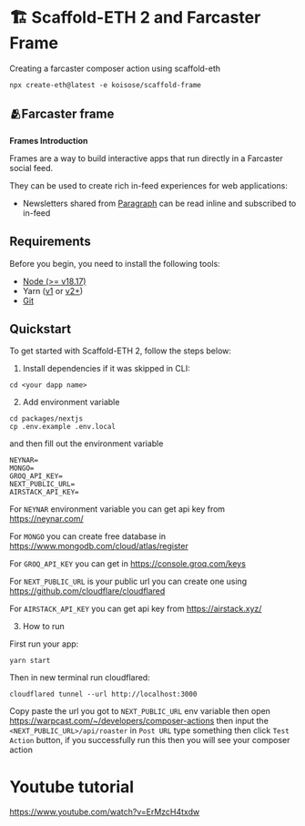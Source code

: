 # 🏗 Scaffold-ETH 2 and Farcaster Frame

Creating a farcaster composer action using scaffold-eth

```shell
npx create-eth@latest -e koisose/scaffold-frame
```

## 🫂Farcaster frame

**Frames Introduction**

Frames are a way to build interactive apps that run directly in a Farcaster social feed.

They can be used to create rich in-feed experiences for web applications:

*  Newsletters shared from [Paragraph](https://paragraph.xyz/) can be read inline and subscribed to in-feed

## Requirements

Before you begin, you need to install the following tools:

- [Node (>= v18.17)](https://nodejs.org/en/download/)
- Yarn ([v1](https://classic.yarnpkg.com/en/docs/install/) or [v2+](https://yarnpkg.com/getting-started/install))
- [Git](https://git-scm.com/downloads)


## Quickstart

To get started with Scaffold-ETH 2, follow the steps below:

1. Install dependencies if it was skipped in CLI:

```
cd <your dapp name>
```

2. Add environment variable

```
cd packages/nextjs
cp .env.example .env.local
```

and then fill out the environment variable

```
NEYNAR=
MONGO=
GROQ_API_KEY=
NEXT_PUBLIC_URL=
AIRSTACK_API_KEY=
```

For `NEYNAR` environment variable you can get api key from https://neynar.com/ 

For `MONGO` you can create free database in https://www.mongodb.com/cloud/atlas/register

For `GROQ_API_KEY` you can get in https://console.groq.com/keys

For `NEXT_PUBLIC_URL` is your public url you can create one using https://github.com/cloudflare/cloudflared

For `AIRSTACK_API_KEY` you can get api key from https://airstack.xyz/

3. How to run

First run your app:

```
yarn start
```

Then in new terminal run cloudflared:

```
cloudflared tunnel --url http://localhost:3000
```

Copy paste the url you got to `NEXT_PUBLIC_URL` env variable then open https://warpcast.com/~/developers/composer-actions then input the `<NEXT_PUBLIC_URL>/api/roaster` in `Post URL` type something then click `Test Action` button, if you successfully run this then you will see your composer action 

# Youtube tutorial

https://www.youtube.com/watch?v=ErMzcH4txdw
